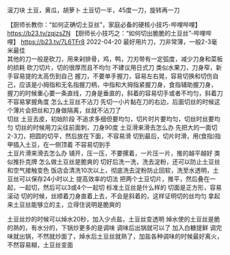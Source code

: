 
滚刀块
土豆，黄瓜，胡萝卜
土豆切一半，45度一刀，旋转再一刀

【厨师长教你：“如何正确切土豆丝”，家庭必备的硬核小技巧-哔哩哔哩】 https://b23.tv/zqjzsZN
【厨师长小技巧之：“如何切出脆脆的土豆丝”-哔哩哔哩】 https://b23.tv/7L6TFr8
2022-04-20
最好用片刀，刀非常薄，一般2-3毫米最佳  
其他的刀一般是砍刀，用来剁排骨，鸡，鸭，刀刃带有一定弧度，减少刀身和菜板的损耗  砍刀切片，切的很厚而且不均匀
不建议用日式刀  类似水果刀，刀身窄，新手容易提的太高伤到自己
握刀，不要单手握刀，容易左右晃，容易切换和切伤自己，应该是小拇指和无名指握刀柄，中指和大拇指紧握刀身，食指辅助握刀身，
   握刀的时候重心要一条直线，刀身是垂直的，斜着的容易切手或者不均匀，斜着刀不容易掌握角度
怎么土豆丝不沾刀
  先切一小片黏在刀的右边，后面切丝的时候这个薄片会把丝和刀身做隔离，丝就不沾刀了    
切丝
土豆去皮，初始阶段 不追求多细但要均匀，切片时片要均匀，切丝时丝要均匀
切丝的时候用刀尖往前面刺，刀身90度
土豆滑来滑去怎么办
先把大的一面切2-3刀，把圆的切平，然后放在下面，不容易滑
切到最后，切片时滑，用(食指)指甲插入土豆，在一侧顶着  不容易切到手  
土豆片滑来滑去怎么办
铺开，压一压，不要摞着，一片压一片，推的越平越好   类似推扑克牌
怎么做土豆丝是脆爽的
  切好后洗一洗，洗去淀粉，还可以防止土豆丝和空气接触变色   饭店会清洗10次以上，彻底洗去淀粉防止回软，洗至水透明，土豆丝可以保存24小时以上
提高效率的切法
  把两个土豆切片，推平，然后叠在一起，一起切，然后可以3或4个一起切
标准土豆丝是什么样的
  切面是正方形，容易滚动   切的时候，丝顺着刀身直着上去，不会是斜着的，这样证明切的丝均匀
  拿起来土豆丝能够立的主，立得住说明是脆爽的

土豆丝炒的时候可以焯水20秒，加入少点盐，土豆丝变透明
焯水使的土豆丝是脆的熟的，有水分的，下锅炒更多的是调味  调味后出锅就可以了 加入白糖提鲜
调完味就出锅，不然就炒面了，焯水后土豆丝就熟了，加盐各种调味的时候最好离火，不然容易糊，土豆丝变面
